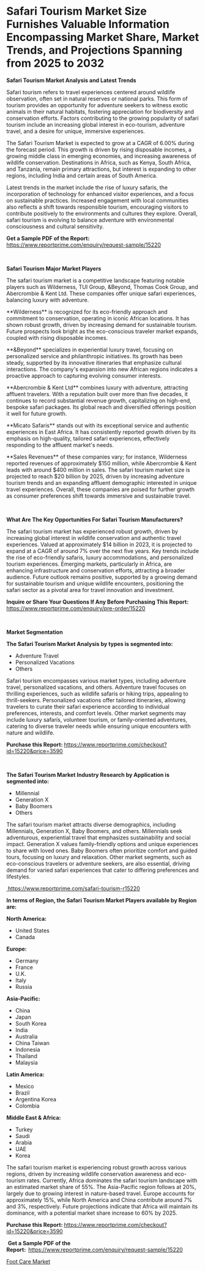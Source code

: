 <p><h1>Safari Tourism Market Size Furnishes Valuable Information Encompassing Market Share, Market Trends, and Projections Spanning from 2025 to 2032</h1></p><p><strong>Safari Tourism Market Analysis and Latest Trends</strong></p>
<p><p>Safari tourism refers to travel experiences centered around wildlife observation, often set in natural reserves or national parks. This form of tourism provides an opportunity for adventure seekers to witness exotic animals in their natural habitats, fostering appreciation for biodiversity and conservation efforts. Factors contributing to the growing popularity of safari tourism include an increasing global interest in eco-tourism, adventure travel, and a desire for unique, immersive experiences.</p><p>The Safari Tourism Market is expected to grow at a CAGR of 6.00% during the forecast period. This growth is driven by rising disposable incomes, a growing middle class in emerging economies, and increasing awareness of wildlife conservation. Destinations in Africa, such as Kenya, South Africa, and Tanzania, remain primary attractions, but interest is expanding to other regions, including India and certain areas of South America.</p><p>Latest trends in the market include the rise of luxury safaris, the incorporation of technology for enhanced visitor experiences, and a focus on sustainable practices. Increased engagement with local communities also reflects a shift towards responsible tourism, encouraging visitors to contribute positively to the environments and cultures they explore. Overall, safari tourism is evolving to balance adventure with environmental consciousness and cultural sensitivity.</p></p>
<p><strong>Get a Sample PDF of the Report:&nbsp;</strong> <a href="https://www.reportprime.com/enquiry/request-sample/15220?utm_campaign=2475&utm_medium=2&utm_source=Github&utm_content=ia&utm_term=20032025&utm_id=safari-tourism">https://www.reportprime.com/enquiry/request-sample/15220</a></p>
<p>&nbsp;</p>
<p><strong>Safari Tourism Major Market Players</strong></p>
<p><p>The safari tourism market is a competitive landscape featuring notable players such as Wilderness, TUI Group, &Beyond, Thomas Cook Group, and Abercrombie & Kent Ltd. These companies offer unique safari experiences, balancing luxury with adventure.</p><p>**Wilderness** is recognized for its eco-friendly approach and commitment to conservation, operating in iconic African locations. It has shown robust growth, driven by increasing demand for sustainable tourism. Future prospects look bright as the eco-conscious traveler market expands, coupled with rising disposable incomes.</p><p>**&Beyond** specializes in experiential luxury travel, focusing on personalized service and philanthropic initiatives. Its growth has been steady, supported by its innovative itineraries that emphasize cultural interactions. The company's expansion into new African regions indicates a proactive approach to capturing evolving consumer interests.</p><p>**Abercrombie & Kent Ltd** combines luxury with adventure, attracting affluent travelers. With a reputation built over more than five decades, it continues to record substantial revenue growth, capitalizing on high-end, bespoke safari packages. Its global reach and diversified offerings position it well for future growth.</p><p>**Micato Safaris** stands out with its exceptional service and authentic experiences in East Africa. It has consistently reported growth driven by its emphasis on high-quality, tailored safari experiences, effectively responding to the affluent market's needs.</p><p>**Sales Revenues** of these companies vary; for instance, Wilderness reported revenues of approximately $150 million, while Abercrombie & Kent leads with around $400 million in sales. The safari tourism market size is projected to reach $20 billion by 2025, driven by increasing adventure tourism trends and an expanding affluent demographic interested in unique travel experiences. Overall, these companies are poised for further growth as consumer preferences shift towards immersive and sustainable travel.</p></p>
<p>&nbsp;</p>
<p><strong>What Are The Key Opportunities For Safari Tourism Manufacturers?</strong></p>
<p><p>The safari tourism market has experienced robust growth, driven by increasing global interest in wildlife conservation and authentic travel experiences. Valued at approximately $14 billion in 2023, it is projected to expand at a CAGR of around 7% over the next five years. Key trends include the rise of eco-friendly safaris, luxury accommodations, and personalized tourism experiences. Emerging markets, particularly in Africa, are enhancing infrastructure and conservation efforts, attracting a broader audience. Future outlook remains positive, supported by a growing demand for sustainable tourism and unique wildlife encounters, positioning the safari sector as a pivotal area for travel innovation and investment.</p></p>
<p><strong>Inquire or Share Your Questions If Any Before Purchasing This Report:</strong> <a href="https://www.reportprime.com/enquiry/pre-order/15220?utm_campaign=2475&utm_medium=2&utm_source=Github&utm_content=ia&utm_term=20032025&utm_id=safari-tourism">https://www.reportprime.com/enquiry/pre-order/15220</a></p>
<p>&nbsp;</p>
<p><strong>Market Segmentation</strong></p>
<p><strong>The Safari Tourism Market Analysis by types is segmented into:</strong></p>
<p><ul><li>Adventure Travel</li><li>Personalized Vacations</li><li>Others</li></ul></p>
<p><p>Safari tourism encompasses various market types, including adventure travel, personalized vacations, and others. Adventure travel focuses on thrilling experiences, such as wildlife safaris or hiking trips, appealing to thrill-seekers. Personalized vacations offer tailored itineraries, allowing travelers to curate their safari experience according to individual preferences, interests, and comfort levels. Other market segments may include luxury safaris, volunteer tourism, or family-oriented adventures, catering to diverse traveler needs while ensuring unique encounters with nature and wildlife.</p></p>
<p><strong>Purchase this Report:&nbsp;</strong><a href="https://www.reportprime.com/checkout?id=15220&price=3590&utm_campaign=2475&utm_medium=2&utm_source=Github&utm_content=ia&utm_term=20032025&utm_id=safari-tourism">https://www.reportprime.com/checkout?id=15220&price=3590</a></p>
<p>&nbsp;</p>
<p><strong>The Safari Tourism Market Industry Research by Application is segmented into:</strong></p>
<p><ul><li>Millennial</li><li>Generation X</li><li>Baby Boomers</li><li>Others</li></ul></p>
<p><p>The safari tourism market attracts diverse demographics, including Millennials, Generation X, Baby Boomers, and others. Millennials seek adventurous, experiential travel that emphasizes sustainability and social impact. Generation X values family-friendly options and unique experiences to share with loved ones. Baby Boomers often prioritize comfort and guided tours, focusing on luxury and relaxation. Other market segments, such as eco-conscious travelers or adventure seekers, are also essential, driving demand for varied safari experiences that cater to differing preferences and lifestyles.</p></p>
<p><a href="https://www.reportprime.com/safari-tourism-r15220?utm_campaign=2475&utm_medium=2&utm_source=Github&utm_content=ia&utm_term=20032025&utm_id=safari-tourism">&nbsp;https://www.reportprime.com/safari-tourism-r15220</a></p>
<p><strong>In terms of Region, the Safari Tourism Market Players available by Region are:</strong></p>
<p>
    <p> <strong> North America: </strong>
        <ul>
            <li>United States</li>
            <li>Canada</li>
        </ul>
        </p> 
    <p> <strong> Europe: </strong>
        <ul>
            <li>Germany</li>
            <li>France</li>
            <li>U.K.</li>
            <li>Italy</li>
            <li>Russia</li>
        </ul>
        </p> 
    <p> <strong> Asia-Pacific: </strong>
        <ul>
            <li>China</li>
            <li>Japan</li>
            <li>South Korea</li>
            <li>India</li>
            <li>Australia</li>
            <li>China Taiwan</li>
            <li>Indonesia</li>
            <li>Thailand</li>
            <li>Malaysia</li>
        </ul>
        </p> 
    <p> <strong> Latin America: </strong>
        <ul>
            <li>Mexico</li>
            <li>Brazil</li>
            <li>Argentina Korea</li>
            <li>Colombia</li>
        </ul>
        </p> 
    <p> <strong> Middle East & Africa: </strong>
        <ul>
            <li>Turkey</li>
            <li>Saudi</li>
            <li>Arabia</li>
            <li>UAE</li>
            <li>Korea</li>
        </ul>
    </p>
    </p>
<p><p>The safari tourism market is experiencing robust growth across various regions, driven by increasing wildlife conservation awareness and eco-tourism rates. Currently, Africa dominates the safari tourism landscape with an estimated market share of 55%. The Asia-Pacific region follows at 20%, largely due to growing interest in nature-based travel. Europe accounts for approximately 15%, while North America and China contribute around 7% and 3%, respectively. Future projections indicate that Africa will maintain its dominance, with a potential market share increase to 60% by 2025.</p></p>
<p><strong>Purchase this Report: </strong><a href="https://www.reportprime.com/checkout?id=15220&price=3590&utm_campaign=2475&utm_medium=2&utm_source=Github&utm_content=ia&utm_term=20032025&utm_id=safari-tourism">https://www.reportprime.com/checkout?id=15220&price=3590</a></p>
<p>&nbsp;<strong>Get a Sample PDF of the Report:&nbsp;&nbsp;</strong><a href="https://www.reportprime.com/enquiry/request-sample/15220?utm_campaign=2475&utm_medium=2&utm_source=Github&utm_content=ia&utm_term=20032025&utm_id=safari-tourism">https://www.reportprime.com/enquiry/request-sample/15220</a></p>
<p><strong></strong></p>
<p><p><a href="https://github.com/dichkotuanny/Market-Research-Report-List-1/blob/main/foot-care-market.md?utm_campaign=2475&utm_medium=2&utm_source=Github&utm_content=ia&utm_term=20032025&utm_id=safari-tourism">Foot Care Market</a></p></p>